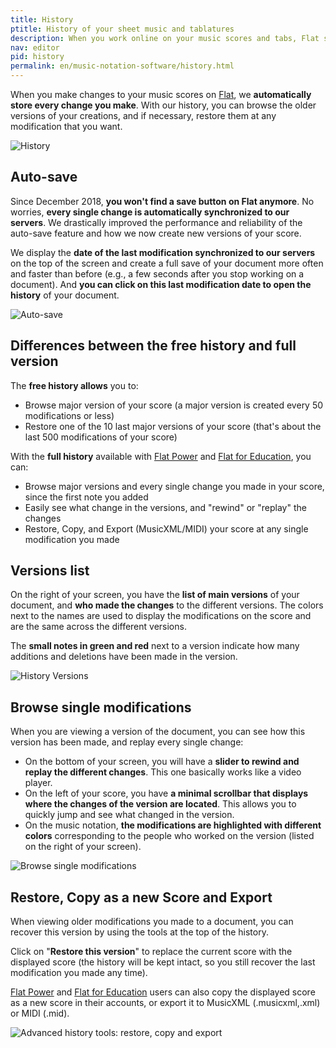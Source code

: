 ```yaml
---
title: History
ptitle: History of your sheet music and tablatures
description: When you work online on your music scores and tabs, Flat stores every single change that you make, so you will never lose a single note ever. Discover how to use your History.
nav: editor
pid: history
permalink: en/music-notation-software/history.html
---
```


When you make changes to your music scores on [Flat](https://flat.io), we **automatically store every change you make**. With our history, you can browse the older versions of your creations, and if necessary, restore them at any modification that you want.

![History](/help/assets/img/editor/history.png)

## Auto-save

Since December 2018, **you won't find a save button on Flat anymore**. No worries, **every single change is automatically synchronized to our servers**. We drastically improved the performance and reliability of the auto-save feature and how we now create new versions of your score. 

We display the **date of the last modification synchronized to our servers** on the top of the screen and create a full save of your document more often and faster than before (e.g., a few seconds after you stop working on a document). And **you can click on this last modification date to open the history** of your document.

![Auto-save](/help/assets/img/editor/autosave.png)

## Differences between the free history and full version

The **free history allows** you to:

* Browse major version of your score (a major version is created every 50 modifications or less)
* Restore one of the 10 last major versions of your score (that's about the last 500 modifications of your score)

With the **full history** available with [Flat Power](https://flat.io/pricing) and [Flat for Education](https://flat.io/edu/pricing), you can:

* Browse major versions and every single change you made in your score, since the first note you added
* Easily see what change in the versions, and "rewind" or "replay" the changes
* Restore, Copy, and Export (MusicXML/MIDI) your score at any single modification you made

## Versions list

On the right of your screen, you have the **list of main versions** of your document, and **who made the changes** to the different versions. The colors next to the names are used to display the modifications on the score and are the same across the different versions.

The **small notes in green and red** next to a version indicate how many additions and deletions have been made in the version.

![History Versions](/help/assets/img/editor/history-versions.png)

## Browse single modifications

When you are viewing a version of the document, you can see how this version has been made, and replay every single change:

* On the bottom of your screen, you will have a **slider to rewind and replay the different changes**. This one basically works like a video player.
* On the left of your score, you have **a minimal scrollbar that displays where the changes of the version are located**. This allows you to quickly jump and see what changed in the version.
* On the music notation, **the modifications are highlighted with different colors** corresponding to the people who worked on the version (listed on the right of your screen).

![Browse single modifications](/help/assets/img/editor/history-advanced.gif)

## Restore, Copy as a new Score and Export

When viewing older modifications you made to a document, you can recover this version by using the tools at the top of the history.

Click on "**Restore this version**" to replace the current score with the displayed score (the history will be kept intact, so you still recover the last modification you made any time).

[Flat Power](https://flat.io/pricing) and [Flat for Education](https://flat.io/edu/pricing) users can also copy the displayed score as a new score in their accounts, or export it to MusicXML (.musicxml,.xml) or MIDI (.mid).

![Advanced history tools: restore, copy and export](/help/assets/img/editor/history-advanced-actions.png)
